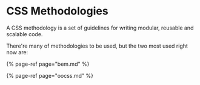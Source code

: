 # CSS Methodologies

A CSS methodology is a set of guidelines for writing modular, reusable and scalable code.

There're many of methodologies to be used, but the two most used right now are:

{% page-ref page="bem.md" %}

{% page-ref page="oocss.md" %}



